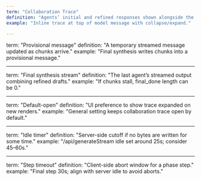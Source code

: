 ```yaml
---
term: "Collaboration Trace"
definition: "Agents’ initial and refined responses shown alongside the final answer."
example: "Inline trace at top of model message with collapse/expand."

---
```

term: "Provisional message"
definition: "A temporary streamed message updated as chunks arrive."
example: "Final synthesis writes chunks into a provisional message."

---
term: "Final synthesis stream"
definition: "The last agent’s streamed output combining refined drafts."
example: "If chunks stall, final_done length can be 0."

---
term: "Default-open"
definition: "UI preference to show trace expanded on new renders."
example: "General setting keeps collaboration trace open by default."

---
term: "Idle timer"
definition: "Server-side cutoff if no bytes are written for some time."
example: "/api/generateStream idle set around 25s; consider 45–60s."

---
term: "Step timeout"
definition: "Client-side abort window for a phase step."
example: "Final step 30s; align with server idle to avoid aborts."

